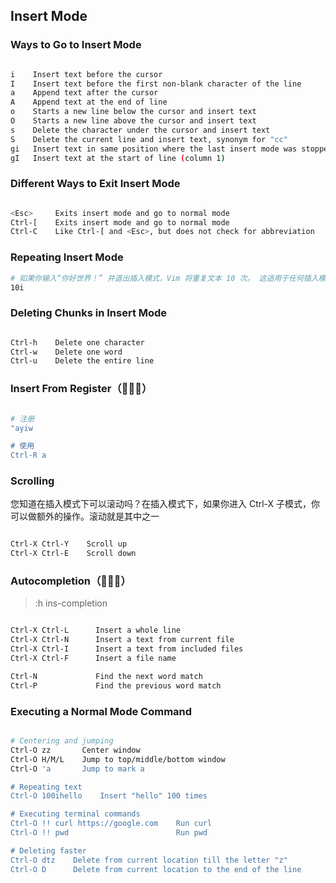 ## Insert Mode

### Ways to Go to Insert Mode

```sh

i    Insert text before the cursor
I    Insert text before the first non-blank character of the line
a    Append text after the cursor
A    Append text at the end of line
o    Starts a new line below the cursor and insert text
O    Starts a new line above the cursor and insert text
s    Delete the character under the cursor and insert text
S    Delete the current line and insert text, synonym for "cc"
gi   Insert text in same position where the last insert mode was stopped
gI   Insert text at the start of line (column 1)

```

### Different Ways to Exit Insert Mode

```sh

<Esc>     Exits insert mode and go to normal mode
Ctrl-[    Exits insert mode and go to normal mode
Ctrl-C    Like Ctrl-[ and <Esc>, but does not check for abbreviation

```

### Repeating Insert Mode

```sh
# 如果你输入“你好世界！” 并退出插入模式，Vim 将重复文本 10 次。 这适用于任何插入模式方法（例如：10I、11a、12o）。
10i

```

### Deleting Chunks in Insert Mode

```sh

Ctrl-h    Delete one character
Ctrl-w    Delete one word
Ctrl-u    Delete the entire line

```

### Insert From Register（🐷🐷🐷）

```sh

# 注册
"ayiw

# 使用
Ctrl-R a

```

### Scrolling

您知道在插入模式下可以滚动吗？在插入模式下，如果你进入 Ctrl-X 子模式，你可以做额外的操作。滚动就是其中之一

```sh

Ctrl-X Ctrl-Y    Scroll up
Ctrl-X Ctrl-E    Scroll down

```

### Autocompletion（🐷🐷🐷）

> :h ins-completion

```sh

Ctrl-X Ctrl-L	   Insert a whole line
Ctrl-X Ctrl-N	   Insert a text from current file
Ctrl-X Ctrl-I	   Insert a text from included files
Ctrl-X Ctrl-F	   Insert a file name

Ctrl-N             Find the next word match
Ctrl-P             Find the previous word match
```

### Executing a Normal Mode Command

```sh

# Centering and jumping
Ctrl-O zz       Center window
Ctrl-O H/M/L    Jump to top/middle/bottom window
Ctrl-O 'a       Jump to mark a

# Repeating text
Ctrl-O 100ihello    Insert "hello" 100 times

# Executing terminal commands
Ctrl-O !! curl https://google.com    Run curl
Ctrl-O !! pwd                        Run pwd

# Deleting faster
Ctrl-O dtz    Delete from current location till the letter "z"
Ctrl-O D      Delete from current location to the end of the line

```